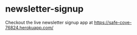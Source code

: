 # newsletter-signup

Checkout the live newsletter signup app at https://safe-cove-76824.herokuapp.com/
